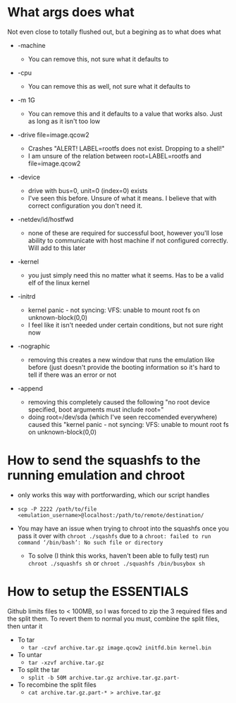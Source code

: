   
# What args does what
Not even close to totally flushed out, but a begining as to what does what

  - -machine
    * You can remove this, not sure what it defaults to

  - -cpu
    * You can remove this as well, not sure what it defaults to

  - -m 1G
    * You can remove this and it defaults to a value that works also. Just as long as it isn't too low

  - -drive file=image.qcow2 
    * Crashes "ALERT! LABEL=rootfs does not exist. Dropping to a shell!"
    * I am unsure of the relation between root=LABEL=rootfs and file=image.qcow2

  - -device
    * drive with bus=0, unit=0 (index=0) exists
    * I've seen this before. Unsure of what it means. I believe that with correct configuration you don't need it.

  - -netdev/id/hostfwd
    * none of these are required for successful boot, however you'll lose ability to communicate with 
      host machine if not configured correctly. Will add to this later
  
  - -kernel
    * you just simply need this no matter what it seems. Has to be a valid elf of the linux kernel
    
  - -initrd
    * kernel panic - not syncing: VFS: unable to mount root fs on unknown-block(0,0)
    * I feel like it isn't needed under certain conditions, but not sure right now
  
  - -nographic
    * removing this creates a new window that runs the emulation like before (just doesn't provide the booting information so
      it's hard to tell if there was an error or not
  
  - -append
    * removing this completely caused the following "no root device specified, boot arguments must include root="
    * doing root=/dev/sda (which I've seen reccomended everywhere) caused this "kernel panic - not syncing: VFS: unable to mount 
      root fs on unknown-block(0,0)

# How to send the squashfs to the running emulation and chroot
  - only works this way with portforwarding, which our script handles
  - `scp -P 2222 /path/to/file <emulation_username>@localhost:/path/to/remote/destination/`

  - You may have an issue when trying to chroot into the squashfs once you pass it over with `chroot ./sqashfs` due to a `chroot: failed to run command ‘/bin/bash’: No such file or directory`
    - To solve (I think this works, haven't been able to fully test) run `chroot ./squashfs sh` or `chroot ./squashfs /bin/busybox sh`

# How to setup the ESSENTIALS
Github limits files to < 100MB, so I was forced to zip the 3 required files and the split them. To revert them to normal you must, combine the split files, then untar it

  - To tar
    - `tar -czvf archive.tar.gz image.qcow2 initfd.bin kernel.bin`
  - To untar
    - `tar -xzvf archive.tar.gz`
  - To split the tar
    - `split -b 50M archive.tar.gz archive.tar.gz.part-`
  - To recombine the split files
    - `cat archive.tar.gz.part-* > archive.tar.gz`
